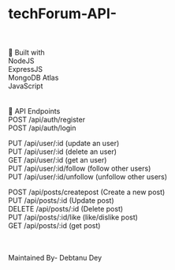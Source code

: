 # techForum-API-
<br><br>
🔄 Built with  <br>
NodeJS<br>
ExpressJS<br>
MongoDB Atlas<br>
JavaScript<br>
<br><br>
🔱 API Endpoints <br>
POST     /api/auth/register<br>
POST     /api/auth/login<br>

PUT      /api/user/:id           (update an user)   <br> 
PUT      /api/user/:id           (delete an user)  <br>
GET      /api/user/:id           (get an user) <br>
PUT      /api/user/:id/follow    (follow other users)   <br>
PUT      /api/user/:id/unfollow  (unfollow other users)<br>

POST     /api/posts/createpost            (Create a new post)  <br>
PUT      /api/posts/:id                   (Update post)    <br>
DELETE   /api/posts/:id                   (Delete post)   <br>
PUT      /api/posts/:id/like              (like/dislike post)  <br>
GET      /api/posts/:id                   (get post)   <br>
<br><br>

Maintained By-
Debtanu Dey
